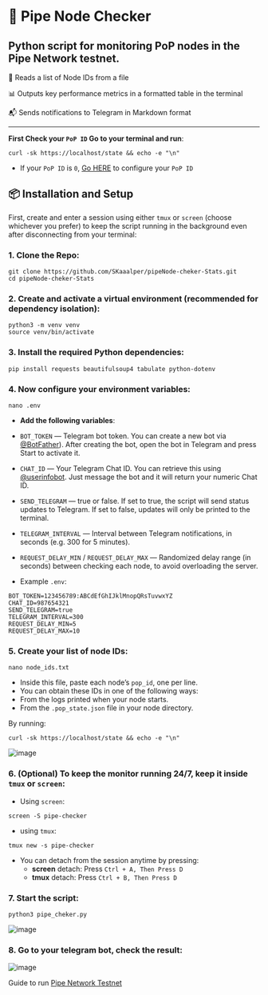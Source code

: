 # 📡 Pipe Node Checker

## Python script for monitoring PoP nodes in the Pipe Network testnet.

🧾 Reads a list of Node IDs from a file

📊 Outputs key performance metrics in a formatted table in the terminal

📬 Sends notifications to Telegram in Markdown format

---

**First Check your `PoP ID` Go to your terminal and run**:
```
curl -sk https://localhost/state && echo -e "\n"
```
- If your `PoP ID` is `0`, [Go HERE](https://github.com/SKaaalper/Pipe-Network-Testnet?tab=readme-ov-file#pop-id-error-guide) to configure your `PoP ID`

## 📦 Installation and Setup

First, create and enter a session using either `tmux` or `screen` (choose whichever you prefer) to keep the script running in the background even after disconnecting from your terminal:

### 1. Clone the Repo:
```
git clone https://github.com/SKaaalper/pipeNode-cheker-Stats.git
cd pipeNode-cheker-Stats
```

### 2. Create and activate a virtual environment (recommended for dependency isolation):
```
python3 -m venv venv
source venv/bin/activate
```

### 3. Install the required Python dependencies:
```
pip install requests beautifulsoup4 tabulate python-dotenv
```

### 4. Now configure your environment variables:
```
nano .env
```

- **Add the following variables**:

- `BOT_TOKEN` — Telegram bot token.
You can create a new bot via [@BotFather](https://t.me/BotFather)). After creating the bot, open the bot in Telegram and press Start to activate it.

- `CHAT_ID` — Your Telegram Chat ID.
You can retrieve this using [@userinfobot](https://t.me/userinfobot). Just message the bot and it will return your numeric Chat ID.

- `SEND_TELEGRAM` — true or false.
If set to true, the script will send status updates to Telegram. If set to false, updates will only be printed to the terminal.

- `TELEGRAM_INTERVAL` — Interval between Telegram notifications, in seconds (e.g. 300 for 5 minutes).

- `REQUEST_DELAY_MIN` / `REQUEST_DELAY_MAX` — Randomized delay range (in seconds) between checking each node, to avoid overloading the server.

- Example `.env`:
```
BOT_TOKEN=123456789:ABCdEfGhIJklMnopQRsTuvwxYZ
CHAT_ID=987654321
SEND_TELEGRAM=true
TELEGRAM_INTERVAL=300
REQUEST_DELAY_MIN=5
REQUEST_DELAY_MAX=10
```

### 5. Create your list of node IDs:
```
nano node_ids.txt
```
- Inside this file, paste each node’s `pop_id`, one per line.
- You can obtain these IDs in one of the following ways:
- From the logs printed when your node starts.
- From the `.pop_state.json` file in your node directory.

By running:
```
curl -sk https://localhost/state && echo -e "\n"
```
![image](https://github.com/user-attachments/assets/fef2feca-1f2a-4854-be52-fd201069742b)


### 6. (Optional) To keep the monitor running 24/7, keep it inside `tmux` or `screen`:

- Using `screen`:
```
screen -S pipe-checker
```

- using `tmux`:
```
tmux new -s pipe-checker
```

- You can detach from the session anytime by pressing:
  - **screen** detach: Press `Ctrl + A, Then Press D`
  - **tmux** detach: Press `Ctrl + B, Then Press D`
 
### 7. Start the script:
```
python3 pipe_cheker.py
```

![image](https://github.com/user-attachments/assets/f58e076f-621c-4e95-a7e0-a30632bae902)

### 8. Go to your telegram bot, check the result:

![image](https://github.com/user-attachments/assets/ddfaac78-96d4-4904-a9f4-e5d947e0204f)

Guide to run [Pipe Network Testnet](https://github.com/SKaaalper/Pipe-Network-Testnet)
